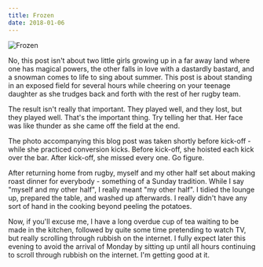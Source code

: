 ```yaml
---
title: Frozen
date: 2018-01-06
---
```


![Frozen](https://source.unsplash.com/DWyRC2juMgs/1600x900)

No, this post isn't about two little girls growing up in a far away land where one has magical powers, the other falls in love with a dastardly bastard, and a snowman comes to life to sing about summer. This post is about standing in an exposed field for several hours while cheering on your teenage daughter as she trudges back and forth with the rest of her rugby team.

The result isn't really that important. They played well, and they lost, but they played well. That's the important thing. Try telling her that. Her face was like thunder as she came off the field at the end.

The photo accompanying this blog post was taken shortly before kick-off - while she practiced conversion kicks. Before kick-off, she hoisted each kick over the bar. After kick-off, she missed every one. Go figure.

After returning home from rugby, myself and my other half set about making roast dinner for everybody - something of a Sunday tradition. While I say "myself and my other half", I really meant "my other half". I tidied the lounge up, prepared the table, and washed up afterwards. I really didn't have any sort of hand in the cooking beyond peeling the potatoes.

Now, if you'll excuse me, I have a long overdue cup of tea waiting to be made in the kitchen, followed by quite some time pretending to watch TV, but really scrolling through rubbish on the internet. I fully expect later this evening to avoid the arrival of Monday by sitting up until all hours continuing to scroll through rubbish on the internet. I'm getting good at it.
